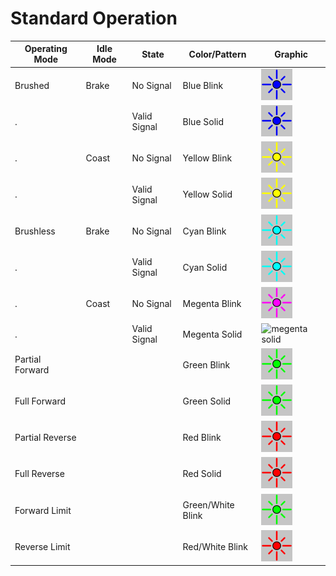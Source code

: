 

# Standard Operation
Operating Mode | Idle Mode | State | Color/Pattern | Graphic
---|---|---|---|---
Brushed     | Brake  | No Signal | Blue Blink | ![blue blink](\docs\images\spark-max\brushed-no-signal-brake.webp)
.           |        | Valid Signal | Blue Solid | ![blue solid](\docs\images\spark-max\blue.webp)
.           | Coast  | No Signal | Yellow Blink | ![yellow blink](\docs\images\spark-max\brushed-no-signal-coast.webp)
.           |        | Valid Signal | Yellow Solid | ![yellow solid](\docs\images\spark-max\yellow.webp)
Brushless   | Brake  | No Signal | Cyan Blink | ![cyan blink](\docs\images\spark-max\brushless-no-signal-brake.webp)
.           |        | Valid Signal | Cyan Solid | ![cyan solid](\docs\images\spark-max\cyan.webp)
.           | Coast  | No Signal | Megenta Blink | ![megenta blink](\docs\images\spark-max\brushless-no-signal-coast.webp)
.           |        | Valid Signal | Megenta Solid | ![megenta solid](\docs\images\spark-max\megenta.webp)
Partial Forward         |       |  | Green Blink | ![green blink](\docs\images\spark-max\forward-proportional.webp)
Full Forward            |       |  | Green Solid | ![green solid](\docs\images\spark-max\green.webp)
Partial Reverse         |       |  | Red Blink | ![red blink](\docs\images\spark-max\reverse-proportional.webp)
Full Reverse            |       |  | Red Solid | ![red solid](\docs\images\spark-max\red.webp)
Forward Limit     |       |  | Green/White Blink | ![green/white blink](\docs\images\spark-max\forward-limit-triggered.webp)
Reverse Limit     |       |  | Red/White Blink | ![red/white blink](\docs\images\spark-max\reverse-limit-triggered.webp)
